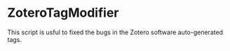 # ZoteroTagModifier
This script is usful to fixed the bugs in the Zotero software auto-generated tags.
